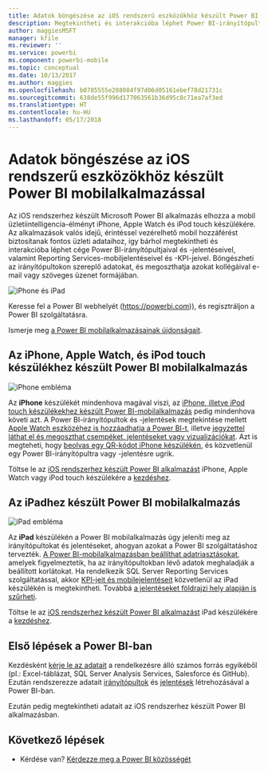 ```yaml
---
title: Adatok böngészése az iOS rendszerű eszközökhöz készült Power BI mobilalkalmazással
description: Megtekintheti és interakcióba léphet Power BI-irányítópultjaival és -jelentéseivel, valamint Reporting Services-mobiljelentéseivel és -KPI-jeivel iPad, iPhone, Apple Watch és iPod touch készülékéről is.
author: maggiesMSFT
manager: kfile
ms.reviewer: ''
ms.service: powerbi
ms.component: powerbi-mobile
ms.topic: conceptual
ms.date: 10/13/2017
ms.author: maggies
ms.openlocfilehash: b0785555e288084f97d06d05161ebef78d21731c
ms.sourcegitcommit: 638de55f996d177063561b36d95c8c71ea7af3ed
ms.translationtype: HT
ms.contentlocale: hu-HU
ms.lasthandoff: 05/17/2018
---
```

# <a name="explore-your-data-on-the-power-bi-mobile-app-for-ios-devices"></a>Adatok böngészése az iOS rendszerű eszközökhöz készült Power BI mobilalkalmazással
Az iOS rendszerhez készült Microsoft Power BI alkalmazás elhozza a mobil üzletiintelligencia-élményt iPhone, Apple Watch és iPod touch készülékére. Az alkalmazások valós idejű, érintéssel vezérelhető mobil hozzáférést biztosítanak fontos üzleti adataihoz, így bárhol megtekintheti és interakcióba léphet cége Power BI-irányítópultjaival és -jelentéseivel, valamint Reporting Services-mobiljelentéseivel és -KPI-jeivel. Böngészheti az irányítópultokon szereplő adatokat, és megoszthatja azokat kollégáival e-mail vagy szöveges üzenet formájában.

![iPhone és iPad](media/mobile-ios-ipad-iphone-apps/pbi_ipad_iphonedevices.png)

Keresse fel a Power BI webhelyét (https://powerbi.com)), és regisztráljon a Power BI szolgáltatásra.

Ismerje meg [a Power BI mobilalkalmazásainak újdonságait](mobile-whats-new-in-the-mobile-apps.md).

## <a name="power-bi-mobile-app-for-iphone-apple-watch-and-ipod-touch"></a>Az iPhone, Apple Watch, és iPod touch készülékhez készült Power BI mobilalkalmazás
![iPhone embléma](media/mobile-ios-ipad-iphone-apps/iphone-logo-40-px.png)

Az **iPhone** készülékét mindenhova magával viszi, az [iPhone, illetve iPod touch készülékekhez készült Power BI-mobilalkalmazás](mobile-ipad-app-get-started.md) pedig mindenhova követi azt. A Power BI-irányítópultok és -jelentések megtekintése mellett [Apple Watch eszközéhez is hozzáadhatja a Power BI-t](mobile-apple-watch.md), illetve [jegyzettel láthat el és megoszthat csempéket, jelentéseket vagy vizualizációkat](mobile-annotate-and-share-a-tile-from-the-mobile-apps.md). Azt is megteheti, hogy [beolvas egy QR-kódot iPhone készülékén](mobile-apps-qr-code.md), és közvetlenül egy Power BI-irányítópultra vagy -jelentésre ugrik.

Töltse le az [iOS rendszerhez készült Power BI alkalmazást](http://go.microsoft.com/fwlink/?LinkId=522062) iPhone, Apple Watch vagy iPod touch készülékére a [kezdéshez](mobile-iphone-app-get-started.md).

## <a name="power-bi-mobile-app-for-ipad"></a>Az iPadhez készült Power BI mobilalkalmazás
![iPad embléma](media/mobile-ios-ipad-iphone-apps/ipad-logo-40-px.png)

Az **iPad** készülékén a Power BI mobilalkalmazás úgy jeleníti meg az irányítópultokat és jelentéseket, ahogyan azokat a Power BI szolgáltatáshoz tervezték. [A Power BI-mobilalkalmazásban beállíthat adatriasztásokat](mobile-set-data-alerts-in-the-mobile-apps.md), amelyek figyelmeztetik, ha az irányítópultokban lévő adatok meghaladják a beállított korlátokat. Ha rendelkezik SQL Server Reporting Services szolgáltatással, akkor [KPI-jeit és mobilejelentéseit](mobile-app-ssrs-kpis-mobile-on-premises-reports.md) közvetlenül az iPad készülékén is megtekintheti. Továbbá [a jelentéseket földrajzi hely alapján is szűrheti](mobile-apps-geographic-filtering.md).  

Töltse le az [iOS rendszerhez készült Power BI alkalmazást](http://go.microsoft.com/fwlink/?LinkId=522062) iPad készülékére a [kezdéshez](mobile-ipad-app-get-started.md).

## <a name="get-started-with-power-bi"></a>Első lépések a Power BI-ban
Kezdésként [kérje le az adatait](service-get-data.md) a rendelkezésre álló számos forrás egyikéből (pl.: Excel-táblázat, SQL Server Analysis Services, Salesforce és GitHub). Ezután rendszerezze adatait [irányítópultok](service-dashboards.md) és [jelentések](service-reports.md) létrehozásával a Power BI-ban.

Ezután pedig megtekintheti adatait az iOS rendszerhez készült Power BI alkalmazásban.

## <a name="next-steps"></a>Következő lépések
* Kérdése van? [Kérdezze meg a Power BI közösségét](http://community.powerbi.com/)

